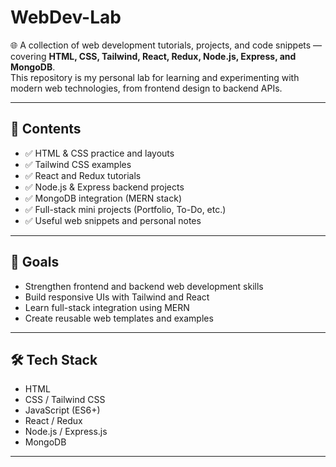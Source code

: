# WebDev-Lab

🌐 A collection of web development tutorials, projects, and code snippets — covering **HTML, CSS, Tailwind, React, Redux, Node.js, Express, and MongoDB**.  
This repository is my personal lab for learning and experimenting with modern web technologies, from frontend design to backend APIs.

---

## 📌 Contents
- ✅ HTML & CSS practice and layouts  
- ✅ Tailwind CSS examples  
- ✅ React and Redux tutorials  
- ✅ Node.js & Express backend projects  
- ✅ MongoDB integration (MERN stack)  
- ✅ Full-stack mini projects (Portfolio, To-Do, etc.)  
- ✅ Useful web snippets and personal notes  

---

## 🎯 Goals
- Strengthen frontend and backend web development skills  
- Build responsive UIs with Tailwind and React  
- Learn full-stack integration using MERN  
- Create reusable web templates and examples  

---

## 🛠️ Tech Stack
- HTML  
- CSS / Tailwind CSS  
- JavaScript (ES6+)  
- React / Redux  
- Node.js / Express.js  
- MongoDB  

---

